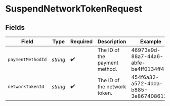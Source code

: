 # SuspendNetworkTokenRequest


## Fields

| Field                                | Type                                 | Required                             | Description                          | Example                              |
| ------------------------------------ | ------------------------------------ | ------------------------------------ | ------------------------------------ | ------------------------------------ |
| `paymentMethodId`                    | *string*                             | :heavy_check_mark:                   | The ID of the payment method.        | 46973e9d-88a7-44a6-abfe-be4ff0134ff4 |
| `networkTokenId`                     | *string*                             | :heavy_check_mark:                   | The ID of the network token.         | 454f6a32-a572-4dda-b885-3e8674086123 |